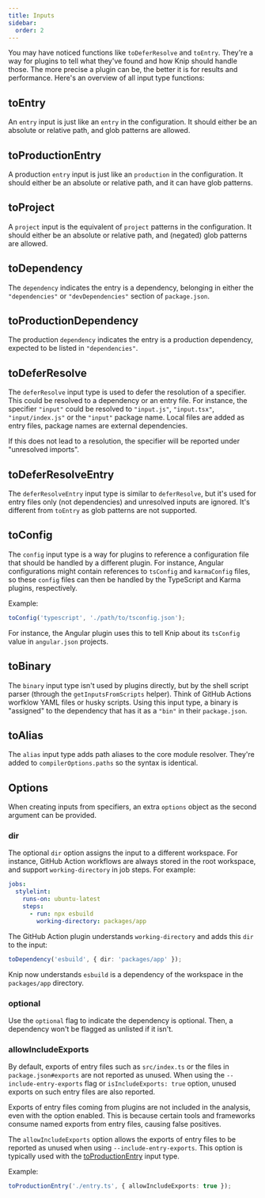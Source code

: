 ```yaml
---
title: Inputs
sidebar:
  order: 2
---
```


You may have noticed functions like `toDeferResolve` and `toEntry`. They're a
way for plugins to tell what they've found and how Knip should handle those. The
more precise a plugin can be, the better it is for results and performance.
Here's an overview of all input type functions:

## toEntry

An `entry` input is just like an `entry` in the configuration. It should either
be an absolute or relative path, and glob patterns are allowed.

## toProductionEntry

A production `entry` input is just like an `production` in the configuration. It
should either be an absolute or relative path, and it can have glob patterns.

## toProject

A `project` input is the equivalent of `project` patterns in the configuration.
It should either be an absolute or relative path, and (negated) glob patterns
are allowed.

## toDependency

The `dependency` indicates the entry is a dependency, belonging in either the
`"dependencies"` or `"devDependencies"` section of `package.json`.

## toProductionDependency

The production `dependency` indicates the entry is a production dependency,
expected to be listed in `"dependencies"`.

## toDeferResolve

The `deferResolve` input type is used to defer the resolution of a specifier.
This could be resolved to a dependency or an entry file. For instance, the
specifier `"input"` could be resolved to `"input.js"`, `"input.tsx"`,
`"input/index.js"` or the `"input"` package name. Local files are added as entry
files, package names are external dependencies.

If this does not lead to a resolution, the specifier will be reported under
"unresolved imports".

## toDeferResolveEntry

The `deferResolveEntry` input type is similar to `deferResolve`, but it's used
for entry files only (not dependencies) and unresolved inputs are ignored. It's
different from `toEntry` as glob patterns are not supported.

## toConfig

The `config` input type is a way for plugins to reference a configuration file
that should be handled by a different plugin. For instance, Angular
configurations might contain references to `tsConfig` and `karmaConfig` files,
so these `config` files can then be handled by the TypeScript and Karma plugins,
respectively.

Example:

```ts
toConfig('typescript', './path/to/tsconfig.json');
```

For instance, the Angular plugin uses this to tell Knip about its `tsConfig`
value in `angular.json` projects.

## toBinary

The `binary` input type isn't used by plugins directly, but by the shell script
parser (through the `getInputsFromScripts` helper). Think of GitHub Actions
worfklow YAML files or husky scripts. Using this input type, a binary is
"assigned" to the dependency that has it as a `"bin"` in their `package.json`.

## toAlias

The `alias` input type adds path aliases to the core module resolver. They're
added to `compilerOptions.paths` so the syntax is identical.

## Options

When creating inputs from specifiers, an extra `options` object as the second
argument can be provided.

### dir

The optional `dir` option assigns the input to a different workspace. For
instance, GitHub Action workflows are always stored in the root workspace, and
support `working-directory` in job steps. For example:

```yaml
jobs:
  stylelint:
    runs-on: ubuntu-latest
    steps:
      - run: npx esbuild
        working-directory: packages/app
```

The GitHub Action plugin understands `working-directory` and adds this `dir` to
the input:

```ts
toDependency('esbuild', { dir: 'packages/app' });
```

Knip now understands `esbuild` is a dependency of the workspace in the
`packages/app` directory.

### optional

Use the `optional` flag to indicate the dependency is optional. Then, a
dependency won't be flagged as unlisted if it isn't.

### allowIncludeExports

By default, exports of entry files such as `src/index.ts` or the files in
`package.json#exports` are not reported as unused. When using the
`--include-entry-exports` flag or `isIncludeExports: true` option, unused
exports on such entry files are also reported.

Exports of entry files coming from plugins are not included in the analysis,
even with the option enabled. This is because certain tools and frameworks
consume named exports from entry files, causing false positives.

The `allowIncludeExports` option allows the exports of entry files to be
reported as unused when using `--include-entry-exports`. This option is
typically used with the [toProductionEntry][5] input type.

Example:

```ts
toProductionEntry('./entry.ts', { allowIncludeExports: true });
```

[5]: #toproductionentry
